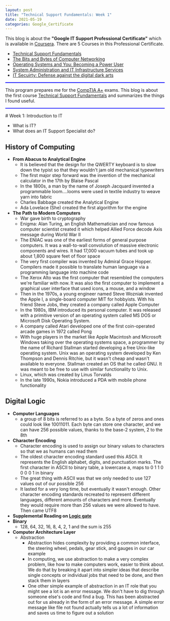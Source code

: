 ```yaml
---
layout: post
title: "Technical Support Fundamentals: Week 1"
date: 2021-05-19
categories: Google_Certificate
---
```

This blog is about the **"Google IT Support Professional Certificate"** which is available in [Coursera](https://www.coursera.org/professional-certificates/google-it-support). There are 5 Courses in this Professional Certificate.
* [Technical Support Fundamentals](https://www.coursera.org/learn/technical-support-fundamentals?specialization=google-it-support)
* [The Bits and Bytes of Computer Networking](https://www.coursera.org/learn/computer-networking?specialization=google-it-support)
* [Operating Systems and You: Becoming a Power User](https://www.coursera.org/learn/os-power-user?specialization=google-it-support)
* [System Administration and IT Infrastructure Services](https://www.coursera.org/learn/system-administration-it-infrastructure-services?specialization=google-it-support)
* [IT Secuirty: Defense against the digital dark arts](https://www.coursera.org/learn/it-security?specialization=google-it-support)
<hr style="height:2px;border-width:0;color:blue;background-color:blue">

This program prepares me for the [CompTIA A+](https://www.comptia.org/certifications/a) exams. This blog is about the first course [Technical Support Fundamentals](https://www.coursera.org/learn/technical-support-fundamentals?specialization=google-it-support) and summarizes the things I found useful.
<hr style="height:2px;border-width:0;color:blue;background-color:blue">
# Week 1: Introduction to IT

* What is IT?
* What does an IT Support Specialist do?

## History of Computing

* **From Abacus to Analytical Engine**
  * It is believed that the design for the QWERTY keyboard is to slow down the typist so that they wouldn't jam old mechanical typewriters
  * The first major step forward was the invention of the mechanical calculator in the 17th by Blaise Pascal
  * In the 1800s, a man by the name of Joseph Jacquard invented a programmable loom....looms were used in textile industry to weave yarn into fabric
  * Charles Babbage created the Analytical Engine
  * Ada Lovelace (She) created the first algorithm for the engine
* **The Path to Modern Computers**
  * War gave birth to cryptography
  * Enigma: Alan Turing, an English Mathematician and now famous computer scientist created it which helped Allied Force decode Axis message during World War II
  * The ENIAC was one of the earliest forms of general purpose computers. It was a wall-to-wall convolution of massive electronic components and wires. It had 17,000 vacuum tubes and took up about 1,800 square feet of floor space
  * The very first compiler was invented by Admiral Grace Hopper. Compilers made it possible to translate human language via a programming language into machine code
  * The Xerox Alto was the first computer that resembled the computers we're familiar with now. It was also the first computer to implement a graphical user interface that used icons, a mouse, and a window
  * Then in the 1970s, a young engineer named Steve Wozniak invented the Apple I, a single-board computer MIT for hobbyists. With his friend Steve Jobs, they created a company called Apple Computer
  * In the 1980s, IBM introduced its personal computer. It was released with a primitive version of an operating system called MS DOS or Microsoft Disk Operating System.
  * A company called Atari developed one of the first coin-operated arcade games in 1972 called Pong
  * With huge players in the market like Apple Macintosh and Microsoft Windows taking over the operating systems space, a programmer by the name of Richard Stallman started developing a free Unix-like operating system. Unix was an operating system developed by Ken Thompson and Dennis Ritchie, but it wasn't cheap and wasn't available to everyone. Stallman created an OS that he called GNU. It was meant to be free to use with similar functionality to Unix.
  * Linux, which was created by Linus Torvalds
  * In the late 1990s, Nokia introduced a PDA with mobile phone functionality

## Digital Logic

* **Computer Languages**
  * a group of 8 bits is referred to as a byte. So a byte of zeros and ones could look like 10011011. Each byte can store one character, and we can have 256 possible values, thanks to the base-2 system, 2 to the 8th
* **Character Encoding**
  * Character encoding is used to assign our binary values to characters so that we as humans can read them
  - The oldest character encoding standard used this ASCII. It represents the English alphabet, digits, and punctuation marks. The first character in ASCII to binary table, a lowercase a, maps to 0 1 1 0 0 0 0 1 in binary
  - The great thing with ASCII was that we only needed to use 127 values out of our possible 256
  - It lasted for a very long time, but eventually it wasn't enough. Other character encoding standards recreated to represent different languages, different amounts of characters and more. Eventually they would require more than 256 values we were allowed to have. Then came UTF8
* **Supplemental Reading on [Logic gate](https://simple.wikipedia.org/wiki/Logic_gate)**
* **Binary**
  - 128, 64, 32, 16, 8, 4, 2, 1 and the sum is 255
* **Computer Architecture Layer**
  * Abstraction
    - Abstraction hides complexity by providing a common interface, the steering wheel, pedals, gear stick, and gauges in our car example
    - In computing, we use abstraction to make a very complex problem, like how to make computers work, easier to think about. We do that by breaking it apart into simpler ideas that describe single concepts or individual jobs that need to be done, and then stack them in layers
    - One other simple example of abstraction in an IT role that you might see a lot is an error message. We don't have to dig through someone else's code and find a bug. This has been abstracted out for us already in the form of an error message. A simple error message like file not found actually tells us a lot of information and saves us time to figure out a solution

